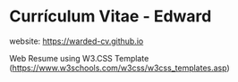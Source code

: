 # Currículum Vitae - Edward
website: https://warded-cv.github.io

Web Resume using W3.CSS Template (https://www.w3schools.com/w3css/w3css_templates.asp)

